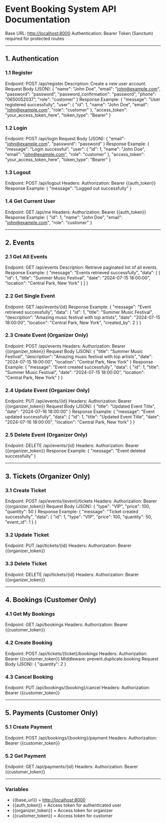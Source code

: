 # Event Booking System API Documentation

Base URL: [http://localhost:8000](http://localhost:8000)
Authentication: Bearer Token (Sanctum) required for protected routes

---

## 1. Authentication

### 1.1 Register

Endpoint: POST /api/register
Description: Create a new user account.
Request Body (JSON):
{
"name": "John Doe",
"email": "[john@example.com](mailto:john@example.com)",
"password": "password",
"password_confirmation": "password",
"phone": "0650052037",
"role": "customer"
}
Response Example:
{
"message": "User registered successfully",
"user": {
"id": 1,
"name": "John Doe",
"email": "[john@example.com](mailto:john@example.com)",
"role": "customer"
},
"access_token": "your_access_token_here",
"token_type": "Bearer"
}

### 1.2 Login

Endpoint: POST /api/login
Request Body (JSON):
{
"email": "[john@example.com](mailto:john@example.com)",
"password": "password"
}
Response Example:
{
"message": "Login successful",
"user": {
"id": 1,
"name": "John Doe",
"email": "[john@example.com](mailto:john@example.com)",
"role": "customer"
},
"access_token": "your_access_token_here",
"token_type": "Bearer"
}

### 1.3 Logout

Endpoint: POST /api/logout
Headers: Authorization: Bearer {{auth_token}}
Response Example:
{
"message": "Logged out successfully"
}

### 1.4 Get Current User

Endpoint: GET /api/me
Headers: Authorization: Bearer {{auth_token}}
Response Example:
{
"id": 1,
"name": "John Doe",
"email": "[john@example.com](mailto:john@example.com)",
"role": "customer"
}

---

## 2. Events

### 2.1 Get All Events

Endpoint: GET /api/events
Description: Retrieve paginated list of all events.
Response Example:
{
"message": "Events retrieved successfully",
"data": [
{
"id": 1,
"title": "Summer Music Festival",
"date": "2024-07-15 18:00:00",
"location": "Central Park, New York"
}
]
}

### 2.2 Get Single Event

Endpoint: GET /api/events/{id}
Response Example:
{
"message": "Event retrieved successfully",
"data": {
"id": 1,
"title": "Summer Music Festival",
"description": "Amazing music festival with top artists",
"date": "2024-07-15 18:00:00",
"location": "Central Park, New York",
"created_by": 2
}
}

### 2.3 Create Event (Organizer Only)

Endpoint: POST /api/events
Headers: Authorization: Bearer {{organizer_token}}
Request Body (JSON):
{
"title": "Summer Music Festival",
"description": "Amazing music festival with top artists",
"date": "2024-07-15 18:00:00",
"location": "Central Park, New York"
}
Response Example:
{
"message": "Event created successfully",
"data": {
"id": 1,
"title": "Summer Music Festival",
"date": "2024-07-15 18:00:00",
"location": "Central Park, New York"
}
}

### 2.4 Update Event (Organizer Only)

Endpoint: PUT /api/events/{id}
Headers: Authorization: Bearer {{organizer_token}}
Request Body (JSON):
{
"title": "Updated Event Title",
"date": "2024-07-16 18:00:00"
}
Response Example:
{
"message": "Event updated successfully",
"data": {
"id": 1,
"title": "Updated Event Title",
"date": "2024-07-16 18:00:00",
"location": "Central Park, New York"
}
}

### 2.5 Delete Event (Organizer Only)

Endpoint: DELETE /api/events/{id}
Headers: Authorization: Bearer {{organizer_token}}
Response Example:
{
"message": "Event deleted successfully"
}

---

## 3. Tickets (Organizer Only)

### 3.1 Create Ticket

Endpoint: POST /api/events/{event}/tickets
Headers: Authorization: Bearer {{organizer_token}}
Request Body (JSON):
{
"type": "VIP",
"price": 100,
"quantity": 50
}
Response Example:
{
"message": "Ticket created successfully",
"data": {
"id": 1,
"type": "VIP",
"price": 100,
"quantity": 50,
"event_id": 1
}
}

### 3.2 Update Ticket

Endpoint: PUT /api/tickets/{id}
Headers: Authorization: Bearer {{organizer_token}}

### 3.3 Delete Ticket

Endpoint: DELETE /api/tickets/{id}
Headers: Authorization: Bearer {{organizer_token}}

---

## 4. Bookings (Customer Only)

### 4.1 Get My Bookings

Endpoint: GET /api/bookings
Headers: Authorization: Bearer {{customer_token}}

### 4.2 Create Booking

Endpoint: POST /api/tickets/{ticket}/bookings
Headers: Authorization: Bearer {{customer_token}}
Middleware: prevent.duplicate.booking
Request Body (JSON):
{
"quantity": 2
}

### 4.3 Cancel Booking

Endpoint: PUT /api/bookings/{booking}/cancel
Headers: Authorization: Bearer {{customer_token}}

---

## 5. Payments (Customer Only)

### 5.1 Create Payment

Endpoint: POST /api/bookings/{booking}/payment
Headers: Authorization: Bearer {{customer_token}}

### 5.2 Get Payment

Endpoint: GET /api/payments/{id}
Headers: Authorization: Bearer {{customer_token}}

---

### Variables

* {{base_url}} = [http://localhost:8000](http://localhost:8000)
* {{auth_token}} = Access token for authenticated user
* {{organizer_token}} = Access token for organizer
* {{customer_token}} = Access token for customer
